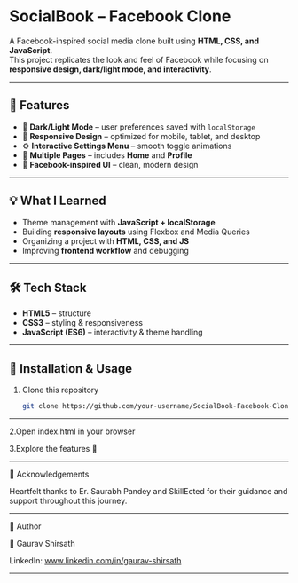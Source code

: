 # SocialBook – Facebook Clone

A Facebook-inspired social media clone built using **HTML, CSS, and JavaScript**.  
This project replicates the look and feel of Facebook while focusing on **responsive design, dark/light mode, and interactivity**.

---

## 🚀 Features
- 🌙 **Dark/Light Mode** – user preferences saved with `localStorage`
- 📱 **Responsive Design** – optimized for mobile, tablet, and desktop
- ⚙️ **Interactive Settings Menu** – smooth toggle animations
- 👤 **Multiple Pages** – includes **Home** and **Profile**
- 🎨 **Facebook-inspired UI** – clean, modern design

---

## 💡 What I Learned
- Theme management with **JavaScript + localStorage**
- Building **responsive layouts** using Flexbox and Media Queries
- Organizing a project with **HTML, CSS, and JS**
- Improving **frontend workflow** and debugging

---

## 🛠 Tech Stack
- **HTML5** – structure  
- **CSS3** – styling & responsiveness  
- **JavaScript (ES6)** – interactivity & theme handling  

---


## 📂 Installation & Usage
1. Clone this repository  
   ```bash
   git clone https://github.com/your-username/SocialBook-Facebook-Clone.git
---

2.Open index.html in your browser

3.Explore the features 🚀

---

🙏 Acknowledgements

Heartfelt thanks to Er. Saurabh Pandey and SkillEcted for their guidance and support throughout this journey.

---

📌 Author

👤 Gaurav Shirsath

LinkedIn: www.linkedin.com/in/gaurav-shirsath

---
   
